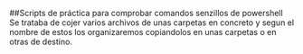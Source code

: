 ##Scripts de práctica para comprobar comandos senzillos de powershell  
Se trataba de cojer varios archivos de unas carpetas en concreto y segun el nombre de estos los organizaremos copiandolos en unas carpetas o en otras de destino.
